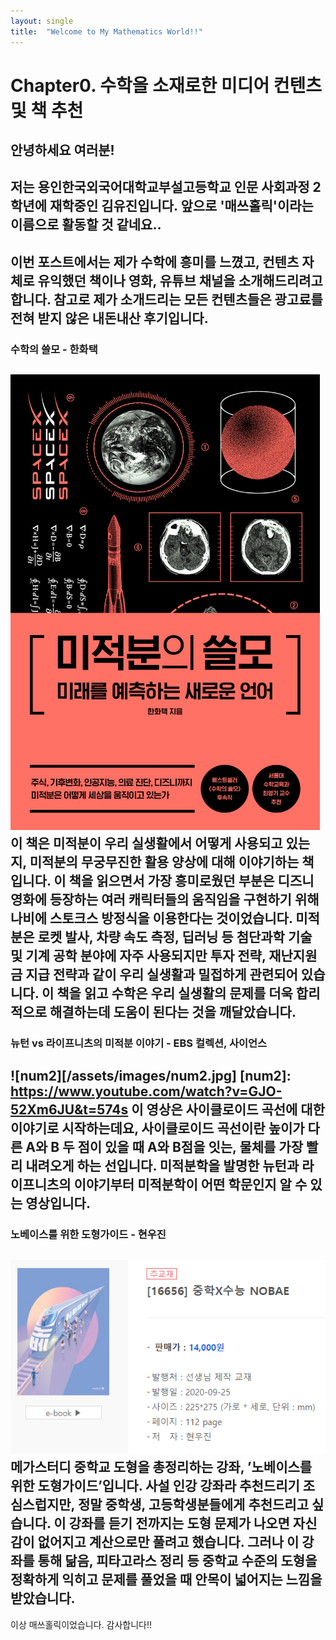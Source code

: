 ```yaml
---
layout: single
title:  "Welcome to My Mathematics World!!"
---
```


#  Chapter0. 수학을 소재로한 미디어 컨텐츠 및 책 추천

안녕하세요 여러분!
---

저는 용인한국외국어대학교부설고등학교 인문 사회과정 2학년에 재학중인 김유진입니다. 앞으로 '매쓰홀릭'이라는 이름으로 활동할 것 같네요..
---

이번 포스트에서는 제가 수학에 흥미를 느꼈고, 컨텐츠 자체로 유익했던 책이나 영화, 유튜브 채널을 소개해드리려고 합니다. 참고로 제가 소개드리는 모든 컨텐츠들은 광고료를 전혀 받지 않은 내돈내산 후기입니다. 
---

### 수학의 쓸모 - 한화택
![book,1](/assets/images/book,1.jpg)
이 책은 미적분이 우리 실생활에서 어떻게 사용되고 있는지, 미적분의 무궁무진한 활용 양상에 대해 이야기하는 책입니다. 이 책을 읽으면서 가장 흥미로웠던 부분은 디즈니 영화에 등장하는 여러 캐릭터들의 움직임을 구현하기 위해 나비에 스토크스 방정식을 이용한다는 것이었습니다. 미적분은 로켓 발사, 차량 속도 측정, 딥러닝 등 첨단과학 기술 및 기계 공학 분야에 자주 사용되지만 투자 전략, 재난지원금 지급 전략과 같이 우리 실생활과 밀접하게 관련되어 있습니다. 이 책을 읽고 수학은 우리 실생활의 문제를 더욱 합리적으로 해결하는데 도움이 된다는 것을 깨달았습니다. 
---

### 뉴턴 vs 라이프니츠의 미적분 이야기 - EBS 컬렉션, 사이언스
![num2][/assets/images/num2.jpg]
[num2]:
https://www.youtube.com/watch?v=GJO-52Xm6JU&t=574s
이 영상은 사이클로이드 곡선에 대한 이야기로 시작하는데요, 사이클로이드 곡선이란 높이가 다른 A와 B 두 점이 있을 때 A와 B점을 잇는, 물체를 가장 빨리 내려오게 하는 선입니다. 미적분학을 발명한 뉴턴과 라이프니츠의 이야기부터 미적분학이 어떤 학문인지 알 수 있는 영상입니다. 
---

### 노베이스를 위한 도형가이드 - 현우진
![num3](/assets/images/num3.jpg)
메가스터디 중학교 도형을 총정리하는 강좌, ’노베이스를 위한 도형가이드’입니다. 사설 인강 강좌라 추천드리기 조심스럽지만, 정말 중학생, 고등학생분들에게 추천드리고 싶습니다. 이 강좌를 듣기 전까지는 도형 문제가 나오면 자신감이 없어지고 계산으로만 풀려고 했습니다. 그러나 이 강좌를 통해 닮음, 피타고라스 정리 등 중학교 수준의 도형을 정확하게 익히고 문제를 풀었을 때 안목이 넓어지는 느낌을 받았습니다.
---

이상 매쓰홀릭이었습니다. 감사합니다!! 
